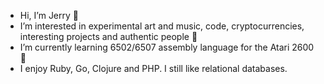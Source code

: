 - Hi, I’m Jerry 👋
- I’m interested in experimental art and music, code, cryptocurrencies, interesting projects and authentic people 👀
- I’m currently learning 6502/6507 assembly language for the Atari 2600 🌱
- I enjoy Ruby, Go, Clojure and PHP. I still like relational databases.

<!---
- 💞️ I’m looking to collaborate on ...
- 📫 How to reach me ...
--->

<!---
jerhow/jerhow is a ✨ special ✨ repository because its `README.md` (this file) appears on your GitHub profile.
You can click the Preview link to take a look at your changes.
--->
